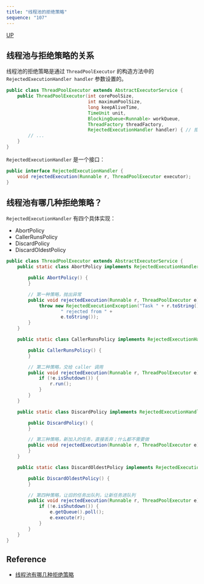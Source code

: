 ```yaml
---
title: "线程池的拒绝策略"
sequence: "107"
---
```


[UP](/java-concurrency.html)


## 线程池与拒绝策略的关系

线程池的拒绝策略是通过 `ThreadPoolExecutor` 的构造方法中的 `RejectedExecutionHandler handler` 参数设置的。

```java
public class ThreadPoolExecutor extends AbstractExecutorService {
    public ThreadPoolExecutor(int corePoolSize,
                              int maximumPoolSize,
                              long keepAliveTime,
                              TimeUnit unit,
                              BlockingQueue<Runnable> workQueue,
                              ThreadFactory threadFactory,
                              RejectedExecutionHandler handler) { // 拒绝策略是通过 handler 参数提供的
        // ...
    }
}
```

`RejectedExecutionHandler` 是一个接口：

```java
public interface RejectedExecutionHandler {
    void rejectedExecution(Runnable r, ThreadPoolExecutor executor);
}
```

## 线程池有哪几种拒绝策略？

`RejectedExecutionHandler` 有四个具体实现：

- AbortPolicy
- CallerRunsPolicy
- DiscardPolicy
- DiscardOldestPolicy

```java
public class ThreadPoolExecutor extends AbstractExecutorService {
    public static class AbortPolicy implements RejectedExecutionHandler {

        public AbortPolicy() {
        }

        // 第一种策略，抛出异常
        public void rejectedExecution(Runnable r, ThreadPoolExecutor e) {
            throw new RejectedExecutionException("Task " + r.toString() +
                    " rejected from " +
                    e.toString());
        }
    }

    public static class CallerRunsPolicy implements RejectedExecutionHandler {

        public CallerRunsPolicy() {
        }

        // 第二种策略，交给 caller 调用
        public void rejectedExecution(Runnable r, ThreadPoolExecutor e) {
            if (!e.isShutdown()) {
                r.run();
            }
        }
    }

    public static class DiscardPolicy implements RejectedExecutionHandler {

        public DiscardPolicy() {
        }

        // 第三种策略，新加入的任务，直接丢弃；什么都不需要做
        public void rejectedExecution(Runnable r, ThreadPoolExecutor e) {
        }
    }

    public static class DiscardOldestPolicy implements RejectedExecutionHandler {

        public DiscardOldestPolicy() {
        }

        // 第四种策略，让旧的任务出队列，让新任务进队列
        public void rejectedExecution(Runnable r, ThreadPoolExecutor e) {
            if (!e.isShutdown()) {
                e.getQueue().poll();
                e.execute(r);
            }
        }
    }
}
```

## Reference

- [线程池有哪几种拒绝策略](https://www.bilibili.com/video/BV1Dv411u7Z5/)
